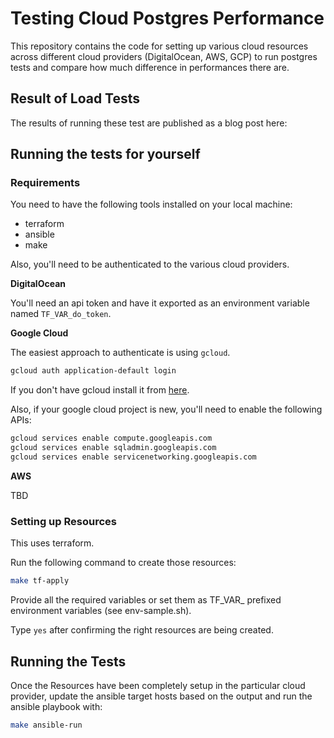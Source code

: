 # Testing Cloud Postgres Performance

This repository contains the code for setting up various cloud resources across
different cloud providers (DigitalOcean, AWS, GCP) to run postgres tests
and compare how much difference in performances there are.

## Result of Load Tests

The results of running these test are published as a blog post here: <TBD>


## Running the tests for yourself

### Requirements

You need to have the following tools installed on your local machine:

- terraform
- ansible
- make

Also, you'll need to be authenticated to the various cloud providers.

**DigitalOcean**

You'll need an api token and have it exported as an environment variable named `TF_VAR_do_token`.

**Google Cloud**

The easiest approach to authenticate is using `gcloud`.
```sh
gcloud auth application-default login
```

If you don't have gcloud install it from [here](https://cloud.google.com/sdk/docs/install).

Also, if your google cloud project is new, you'll need to enable the following APIs:

```sh
gcloud services enable compute.googleapis.com
gcloud services enable sqladmin.googleapis.com
gcloud services enable servicenetworking.googleapis.com
```

**AWS**

TBD

### Setting up Resources

This uses terraform.

Run the following command to create those resources:

```sh
make tf-apply
```

Provide all the required variables or set them as TF_VAR_ prefixed environment variables (see env-sample.sh).

Type `yes` after confirming the right resources are being created.

## Running the Tests

Once the Resources have been completely setup in the particular cloud provider,
update the ansible target hosts based on the output and run the
ansible playbook with:

```sh
make ansible-run
```
